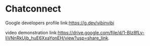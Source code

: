 # Chatconnect

Google developers profile link:https://g.dev/vibinvibi

video demonstration link:https://drive.google.com/file/d/1-BIz8fLy-IjVNnRkUjb_huE6XxaYonEH/view?usp=share_link.
